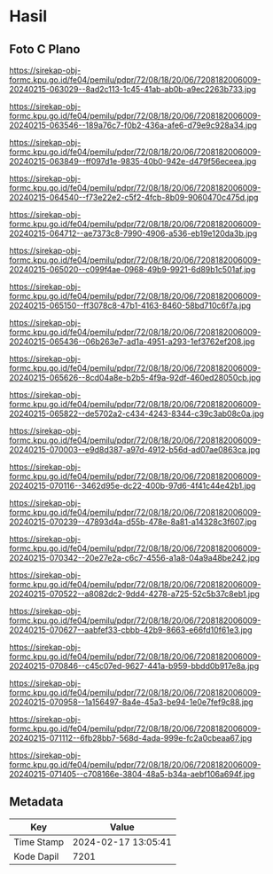 # Hasil

## Foto C Plano

https://sirekap-obj-formc.kpu.go.id/fe04/pemilu/pdpr/72/08/18/20/06/7208182006009-20240215-063029--8ad2c113-1c45-41ab-ab0b-a9ec2263b733.jpg

https://sirekap-obj-formc.kpu.go.id/fe04/pemilu/pdpr/72/08/18/20/06/7208182006009-20240215-063546--189a76c7-f0b2-436a-afe6-d79e9c928a34.jpg

https://sirekap-obj-formc.kpu.go.id/fe04/pemilu/pdpr/72/08/18/20/06/7208182006009-20240215-063849--ff097d1e-9835-40b0-942e-d479f56eceea.jpg

https://sirekap-obj-formc.kpu.go.id/fe04/pemilu/pdpr/72/08/18/20/06/7208182006009-20240215-064540--f73e22e2-c5f2-4fcb-8b09-9060470c475d.jpg

https://sirekap-obj-formc.kpu.go.id/fe04/pemilu/pdpr/72/08/18/20/06/7208182006009-20240215-064712--ae7373c8-7990-4906-a536-eb19e120da3b.jpg

https://sirekap-obj-formc.kpu.go.id/fe04/pemilu/pdpr/72/08/18/20/06/7208182006009-20240215-065020--c099f4ae-0968-49b9-9921-6d89b1c501af.jpg

https://sirekap-obj-formc.kpu.go.id/fe04/pemilu/pdpr/72/08/18/20/06/7208182006009-20240215-065150--ff3078c8-47b1-4163-8460-58bd710c6f7a.jpg

https://sirekap-obj-formc.kpu.go.id/fe04/pemilu/pdpr/72/08/18/20/06/7208182006009-20240215-065436--06b263e7-ad1a-4951-a293-1ef3762ef208.jpg

https://sirekap-obj-formc.kpu.go.id/fe04/pemilu/pdpr/72/08/18/20/06/7208182006009-20240215-065626--8cd04a8e-b2b5-4f9a-92df-460ed28050cb.jpg

https://sirekap-obj-formc.kpu.go.id/fe04/pemilu/pdpr/72/08/18/20/06/7208182006009-20240215-065822--de5702a2-c434-4243-8344-c39c3ab08c0a.jpg

https://sirekap-obj-formc.kpu.go.id/fe04/pemilu/pdpr/72/08/18/20/06/7208182006009-20240215-070003--e9d8d387-a97d-4912-b56d-ad07ae0863ca.jpg

https://sirekap-obj-formc.kpu.go.id/fe04/pemilu/pdpr/72/08/18/20/06/7208182006009-20240215-070116--3462d95e-dc22-400b-97d6-4f41c44e42b1.jpg

https://sirekap-obj-formc.kpu.go.id/fe04/pemilu/pdpr/72/08/18/20/06/7208182006009-20240215-070239--47893d4a-d55b-478e-8a81-a14328c3f607.jpg

https://sirekap-obj-formc.kpu.go.id/fe04/pemilu/pdpr/72/08/18/20/06/7208182006009-20240215-070342--20e27e2a-c6c7-4556-a1a8-04a9a48be242.jpg

https://sirekap-obj-formc.kpu.go.id/fe04/pemilu/pdpr/72/08/18/20/06/7208182006009-20240215-070522--a8082dc2-9dd4-4278-a725-52c5b37c8eb1.jpg

https://sirekap-obj-formc.kpu.go.id/fe04/pemilu/pdpr/72/08/18/20/06/7208182006009-20240215-070627--aabfef33-cbbb-42b9-8663-e66fd10f61e3.jpg

https://sirekap-obj-formc.kpu.go.id/fe04/pemilu/pdpr/72/08/18/20/06/7208182006009-20240215-070846--c45c07ed-9627-441a-b959-bbdd0b917e8a.jpg

https://sirekap-obj-formc.kpu.go.id/fe04/pemilu/pdpr/72/08/18/20/06/7208182006009-20240215-070958--1a156497-8a4e-45a3-be94-1e0e7fef9c88.jpg

https://sirekap-obj-formc.kpu.go.id/fe04/pemilu/pdpr/72/08/18/20/06/7208182006009-20240215-071112--6fb28bb7-568d-4ada-999e-fc2a0cbeaa67.jpg

https://sirekap-obj-formc.kpu.go.id/fe04/pemilu/pdpr/72/08/18/20/06/7208182006009-20240215-071405--c708166e-3804-48a5-b34a-aebf106a694f.jpg


## Metadata

| Key        | Value               |
| ---------- | ------------------- |
| Time Stamp | 2024-02-17 13:05:41 |
| Kode Dapil | 7201                |



